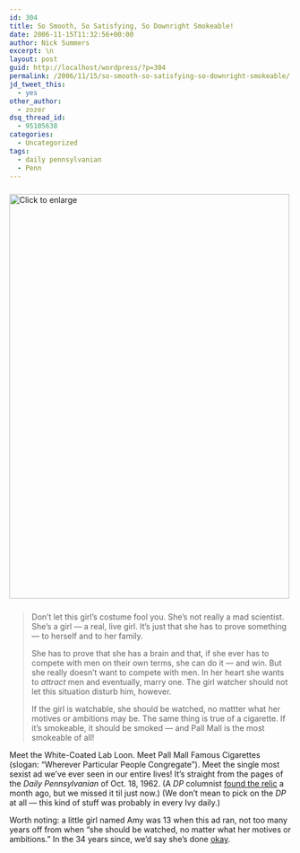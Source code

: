 ```yaml
---
id: 304
title: So Smooth, So Satisfying, So Downright Smokeable!
date: 2006-11-15T11:32:56+00:00
author: Nick Summers
excerpt: \n
layout: post
guid: http://localhost/wordpress/?p=304
permalink: /2006/11/15/so-smooth-so-satisfying-so-downright-smokeable/
jd_tweet_this:
  - yes
other_author:
  - zozer
dsq_thread_id:
  - 95105638
categories:
  - Uncategorized
tags:
  - daily pennsylvanian
  - Penn
---
```

[<img title="Click to enlarge" height="721" alt="Click to enlarge" src="http://www.ivygateblog.com/wp-content/uploads/2006/11/cigarettead.jpg" width="500" vspace="10" border="0" />](http://www.ivygateblog.com/wp-content/uploads/2006/11/cigaretteadbig.jpg)&nbsp;

> Don&#8217;t let this girl&#8217;s costume fool you. She&#8217;s not really a mad scientist. She&#8217;s a girl &#8212; a real, live girl. It&#8217;s just that she has to prove something &#8212; to herself and to her family.
> 
> She has to prove that she has a brain and that, if she ever has to compete with men on their own terms, she can do it &#8212; and win. But she really doesn&#8217;t want to compete with men. In her heart she wants to _attract_ men and eventually, marry one. The girl watcher should not let this situation disturb him, however.
> 
> If the girl is watchable, she should be watched, no mattter what her motives or ambitions may be. The same thing is true of a cigarette. If it&#8217;s smokeable, it should be smoked &#8212; and Pall Mall is the most smokeable of all!

Meet the White-Coated Lab Loon. Meet Pall Mall Famous Cigarettes (slogan: &#8220;Wherever Particular People Congregate&#8221;). Meet the single most sexist ad we&#8217;ve ever seen in our entire lives! It&#8217;s straight from the pages of the _Daily Pennsylvanian_ of Oct. 18, 1962. (A _DP_ columnist [found the relic](http://lamp.dailypennsylvanian.com/blogs/index.php?page=post&section=2&id=359) a month ago, but we missed it til just now.) (We don&#8217;t mean to pick on the _DP_ at all &#8212; this kind of stuff was probably in every Ivy daily.)

Worth noting: a little girl named Amy was 13 when this ad ran, not too many years off from when &#8220;she should be watched, no matter what her motives or ambitions.&#8221; In the 34 years since, we&#8217;d say she&#8217;s done [okay](http://www.upenn.edu/president/gutmann/biography.html).